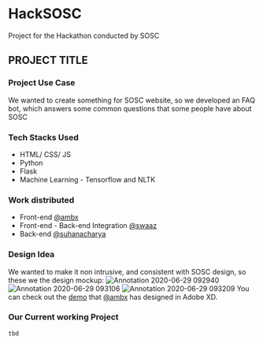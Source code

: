 # HackSOSC
Project for the Hackathon conducted by SOSC


## PROJECT TITLE

### Project Use Case

We wanted to create something for SOSC website, so we developed an FAQ bot, which answers some common questions that some people have about SOSC

### Tech Stacks Used

- HTML/ CSS/ JS
- Python
- Flask
- Machine Learning - Tensorflow and NLTK

### Work distributed

- Front-end [@ambx](https://github.com/ambx)
- Front-end - Back-end Integration [@swaaz](https://github.com/swaaz)
- Back-end [@suhanacharya](https://github.com/suhanacharya)

### Design Idea

We wanted to make it non intrusive, and consistent with SOSC design, so these we the design mockup:
![Annotation 2020-06-29 092940](https://user-images.githubusercontent.com/44167922/85971572-1f315000-b9eb-11ea-9432-c00970efc79d.png)
![Annotation 2020-06-29 093106](https://user-images.githubusercontent.com/44167922/85971617-48ea7700-b9eb-11ea-9337-30f35d7a51a7.png)
![Annotation 2020-06-29 093209](https://user-images.githubusercontent.com/44167922/85971684-73d4cb00-b9eb-11ea-9156-bf74f78ca929.png)
You can check out the [demo](https://xd.adobe.com/view/44474a82-4975-4af3-a5d2-b5be10ec66c6-1114/screen/b7dd93b8-5c4c-4d7d-a829-97a89a4024fd/Web-1920-4) that [@ambx](https://github.com/suhanacharya) has designed in Adobe XD.

### Our Current working Project

    tbd

